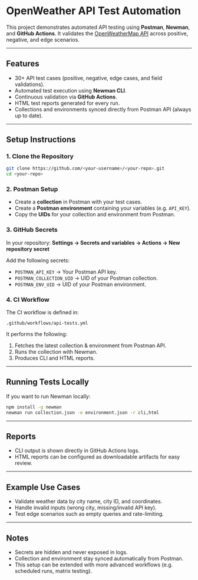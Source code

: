 # OpenWeather API Test Automation

This project demonstrates automated API testing using **Postman**, **Newman**, and **GitHub Actions**.
It validates the [OpenWeatherMap API](https://openweathermap.org/api) across positive, negative, and edge scenarios.

---

##  Features

* 30+ API test cases (positive, negative, edge cases, and field validations).
* Automated test execution using **Newman CLI**.
* Continuous validation via **GitHub Actions**.
* HTML test reports generated for every run.
* Collections and environments synced directly from Postman API (always up to date).

---

##  Setup Instructions

### 1. Clone the Repository

```bash
git clone https://github.com/<your-username>/<your-repo>.git
cd <your-repo>
```

### 2. Postman Setup

* Create a **collection** in Postman with your test cases.
* Create a **Postman environment** containing your variables (e.g. `API_KEY`).
* Copy the **UIDs** for your collection and environment from Postman.

### 3. GitHub Secrets

In your repository:
**Settings → Secrets and variables → Actions → New repository secret**

Add the following secrets:

* `POSTMAN_API_KEY` → Your Postman API key.
* `POSTMAN_COLLECTION_UID` → UID of your Postman collection.
* `POSTMAN_ENV_UID` → UID of your Postman environment.

### 4. CI Workflow

The CI workflow is defined in:

```
.github/workflows/api-tests.yml
```

It performs the following:

1. Fetches the latest collection & environment from Postman API.
2. Runs the collection with Newman.
3. Produces CLI and HTML reports.

---

##  Running Tests Locally

If you want to run Newman locally:

```bash
npm install -g newman
newman run collection.json -e environment.json -r cli,html
```

---

##  Reports

* CLI output is shown directly in GitHub Actions logs.
* HTML reports can be configured as downloadable artifacts for easy review.

---

##  Example Use Cases

* Validate weather data by city name, city ID, and coordinates.
* Handle invalid inputs (wrong city, missing/invalid API key).
* Test edge scenarios such as empty queries and rate-limiting.

---

##  Notes

* Secrets are hidden and never exposed in logs.
* Collection and environment stay synced automatically from Postman.
* This setup can be extended with more advanced workflows (e.g. scheduled runs, matrix testing).
